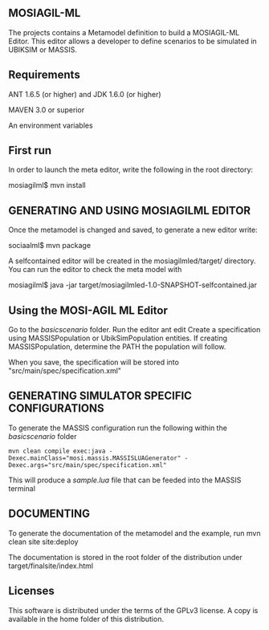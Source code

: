 MOSIAGIL-ML
------------
The projects contains a Metamodel definition to build a MOSIAGIL-ML Editor. This editor allows a developer to define scenarios to be simulated in UBIKSIM or MASSIS.

Requirements
------------
ANT 1.6.5 (or higher) and JDK 1.6.0 (or higher) 

MAVEN 3.0 or superior

An environment variables

First run
-----------------
In order to launch the meta editor, write the following in the root directory:

mosiagilml$ mvn install


GENERATING AND USING MOSIAGILML EDITOR
--------------------------------------

Once the metamodel is changed and saved, to generate a new editor write:

sociaalml$ mvn package

A selfcontained editor will be created in the mosiagilmled/target/ directory. You can run the editor to check the meta model with

mosiagilml$ java -jar target/mosiagilmled-1.0-SNAPSHOT-selfcontained.jar

Using the MOSI-AGIL ML Editor
-----------------------------

Go to the *basicscenario* folder. Run the editor
	ant edit
Create a specification using MASSISPopulation or UbikSimPopulation entities. If creating MASSISPopulation, determine the PATH the population will follow. 

When you save, the specification will be stored into "src/main/spec/specification.xml"

GENERATING SIMULATOR SPECIFIC CONFIGURATIONS
--------------------------------------------
To generate the MASSIS configuration run the following within the *basicscenario* folder

	mvn clean compile exec:java -Dexec.mainClass="mosi.massis.MASSISLUAGenerator" -Dexec.args="src/main/spec/specification.xml"

This will produce a *sample.lua* file that can be feeded into the MASSIS terminal

DOCUMENTING
-----------

To generate the documentation of the metamodel and the example, run
mvn clean site site:deploy

The documentation is stored in the root folder of the distribution under target/finalsite/index.html


Licenses
--------
This software is distributed under the terms of the GPLv3 license. A copy is available in the home folder of this distribution.
